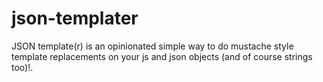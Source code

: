 # json-templater

JSON template(r) is an opinionated simple way to do mustache style
template replacements on your js and json objects (and of course
strings too)!.
